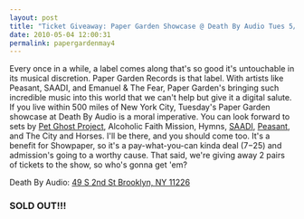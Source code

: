 ```yaml
---
layout: post
title: "Ticket Giveaway: Paper Garden Showcase @ Death By Audio Tues 5/4"
date: 2010-05-04 12:00:31
permalink: papergardenmay4
---
```

Every once in a while, a label comes along that's so good it's untouchable in its musical discretion. Paper Garden Records is that label. With artists like Peasant, SAADI, and Emanuel & The Fear, Paper Garden's bringing such incredible music into this world that we can't help but give it a digital salute. If you live within 500 miles of New York City, Tuesday's Paper Garden showcase at Death By Audio is a moral imperative. You can look forward to sets by [Pet Ghost Project](http://ampeatermusic.com/aem007), Alcoholic Faith Mission, Hymns, [SAADI](http://ampeatermusic.com/aem067), [Peasant](http://ampeatermusic.com/aem071), and The City and Horses. I'll be there, and you should come too. It's a benefit for Showpaper, so it's a pay-what-you-can kinda deal ($7-$25) and admission's going to a worthy cause. That said, we're giving away 2 pairs of tickets to the show, so who's gonna get 'em?

Death By Audio: [49 S 2nd St Brooklyn, NY 11226](http://maps.google.com/maps?q=49+S+2nd+St+Brooklyn,+NY+11226&oe=utf-8&rls=org.mozilla:en-US:official&client=firefox-a&um=1&ie=UTF-8&hq=&hnear=49+S+2nd+St,+Brooklyn,+NY+11211&gl=us&ei=KErfS9m2HZKW8ATGtIyQAg&sa=X&oi=geocode_result&ct=title&resnum=1&ved=0CAcQ8gEwAA)

### SOLD OUT!!!
  
  